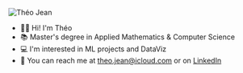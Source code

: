 ![Théo Jean](https://github.com/user-attachments/assets/91f5fb26-66c8-4b61-a3e1-26d2292dc669)

- 👋🏼 Hi! I'm Théo
- 📚 Master's degree in Applied Mathematics & Computer Science
- 💻 I'm interested in ML projects and DataViz
- 🔗 You can reach me at theo.jean@icloud.com or on [LinkedIn](https://www.linkedin.com/in/théojean/)
